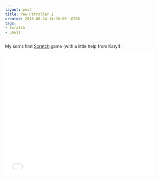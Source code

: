 ```yaml
---
layout: post
title: Paw Patroller 1
created: 2016-08-24 14:30:00 -0700
tags:
- Scratch
- Lewis
---
```

My son's first [Scratch][scratch] game (with a little help from Katy!):

<iframe allowtransparency="true"
        width="485"
        height="402"
        src="//scratch.mit.edu/projects/embed/119079400/?autostart=false"
        frameborder="0"
        allowfullscreen>
</iframe>

[scratch]: https://scratch.mit.edu/
